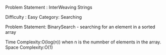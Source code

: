 Problem Statement : InterWeaving Strings

Difficulty : Easy
Category: Searching

Problem Statement: BinarySearch - searching for an element in a sorted array

Time Complexity:O(log(n)) when n is the numnber of elements in the array.
Space Complexity:O(1)